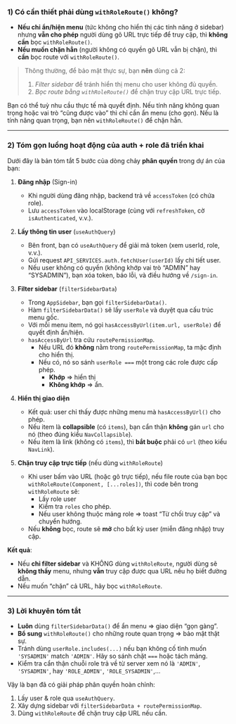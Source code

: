 ### 1) Có cần thiết phải dùng `withRoleRoute()` không?

- **Nếu chỉ ẩn/hiện menu** (tức không cho hiển thị các tính năng ở sidebar) nhưng **vẫn cho phép** người dùng gõ URL trực tiếp để truy cập, thì **không cần** bọc `withRoleRoute()`.  
- **Nếu muốn chặn hẳn** (người không có quyền gõ URL vẫn bị chặn), thì **cần** bọc route với `withRoleRoute()`.  

> Thông thường, để bảo mật thực sự, bạn **nên** dùng cả 2:  
> 1. _Filter sidebar_ để tránh hiển thị menu cho user không đủ quyền.  
> 2. _Bọc route bằng `withRoleRoute()`_ để chặn truy cập URL trực tiếp.

Bạn có thể tuỳ nhu cầu thực tế mà quyết định. Nếu tính năng không quan trọng hoặc vai trò “cũng được vào” thì chỉ cần ẩn menu (cho gọn). Nếu là tính năng quan trọng, bạn nên `withRoleRoute()` để chặn hẳn.

---

### 2) Tóm gọn luồng hoạt động của **auth + role** đã triển khai

Dưới đây là bản tóm tắt 5 bước của dòng chảy **phân quyền** trong dự án của bạn:

1. **Đăng nhập** (Sign-in)  
   - Khi người dùng đăng nhập, backend trả về `accessToken` (có chứa role).  
   - Lưu `accessToken` vào localStorage (cùng với `refreshToken`, cờ `isAuthenticated`, v.v.).

2. **Lấy thông tin user** (`useAuthQuery`)  
   - Bên front, bạn có `useAuthQuery` để giải mã token (xem userId, role, v.v.).  
   - Gửi request `API_SERVICES.auth.fetchUser(userId)` lấy chi tiết user.  
   - Nếu user không có quyền (không khớp vai trò “ADMIN” hay “SYSADMIN”), bạn xóa token, báo lỗi, và điều hướng về `/sign-in`.

3. **Filter sidebar** (`filterSidebarData`)  
   - Trong `AppSidebar`, bạn gọi `filterSidebarData()`.  
   - Hàm `filterSidebarData()` sẽ lấy `userRole` và duyệt qua cấu trúc menu gốc.  
   - Với mỗi menu item, nó gọi `hasAccessByUrl(item.url, userRole)` để quyết định ẩn/hiện.  
   - `hasAccessByUrl` tra cứu `routePermissionMap`.  
     - Nếu URL đó **không** nằm trong `routePermissionMap`, ta mặc định cho hiển thị.  
     - Nếu có, nó so sánh `userRole ===` một trong các role được cấp phép.  
       - **Khớp** => hiển thị  
       - **Không khớp** => ẩn.

4. **Hiển thị giao diện**  
   - Kết quả: user chỉ thấy được những menu mà `hasAccessByUrl()` cho phép.  
   - Nếu item là **collapsible** (có `items`), bạn cẩn thận **không** gán `url` cho nó (theo đúng kiểu `NavCollapsible`).  
   - Nếu item là link (không có `items`), thì **bắt buộc** phải có `url` (theo kiểu `NavLink`).

5. **Chặn truy cập trực tiếp** (nếu dùng `withRoleRoute`)  
   - Khi user bấm vào URL (hoặc gõ trực tiếp), nếu file route của bạn bọc `withRoleRoute(Component, [...roles])`, thì code bên trong `withRoleRoute` sẽ:  
     - Lấy role user  
     - Kiểm tra `roles` cho phép.  
     - Nếu user không thuộc mảng role => toast “Từ chối truy cập” và chuyển hướng.  
   - Nếu **không** bọc, route sẽ **mở** cho bất kỳ user (miễn đăng nhập) truy cập.

**Kết quả**:  
- Nếu **chỉ filter sidebar** và KHÔNG dùng `withRoleRoute`, người dùng sẽ **không thấy** menu, nhưng **vẫn** truy cập được qua URL nếu họ biết đường dẫn.  
- Nếu muốn “chặn” cả URL, hãy bọc `withRoleRoute`.

---

### 3) Lời khuyên tóm tắt

- **Luôn** dùng `filterSidebarData()` để ẩn menu => giao diện “gọn gàng”.  
- **Bổ sung** `withRoleRoute()` cho những route quan trọng => bảo mật thật sự.  
- Tránh dùng `userRole.includes(...)` nếu bạn không cố tình muốn `'SYSADMIN'` match `'ADMIN'`. Hãy so sánh chặt `===` hoặc tách mảng.  
- Kiểm tra cẩn thận chuỗi role trả về từ server xem nó là `'ADMIN'`, `'SYSADMIN'`, hay `'ROLE_ADMIN'`, `'ROLE_SYSADMIN'`,…

Vậy là bạn đã có giải pháp phân quyền hoàn chỉnh:  
1. Lấy user & role qua `useAuthQuery`.  
2. Xây dựng sidebar với `filterSidebarData + routePermissionMap`.  
3. Dùng `withRoleRoute` để chặn truy cập URL nếu cần.